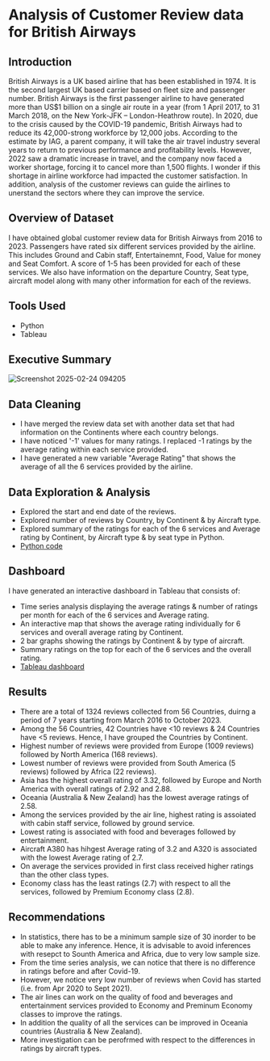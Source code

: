# Analysis of Customer Review data for British Airways

## Introduction
British Airways is a UK based airline that has been established in 1974. It is the second largest UK based carrier based on fleet size and passenger number. British Airways is the first passenger airline to have generated more than US$1 billion on a single air route in a year (from 1 April 2017, to 31 March 2018, on the New York-JFK – London-Heathrow route). In 2020, due to the crisis caused by the COVID-19 pandemic, British Airways had to reduce its 42,000-strong workforce by 12,000 jobs. According to the estimate by IAG, a parent company, it will take the air travel industry several years to return to previous performance and profitability levels. However, 2022 saw a dramatic increase in travel, and the company now faced a worker shortage, forcing it to cancel more than 1,500 flights. I wonder if this shortage in airline workforce had impacted the customer satisfaction. In addition, analysis of the customer reviews can guide the airlines to unerstand the sectors where they can improve the service.
 
## Overview of Dataset 
I have obtained global customer review data for British Airways from 2016 to 2023.  Passengers have rated six different services provided by the airline. This includes Ground and Cabin staff, Entertainemnt, Food, Value for money and Seat Comfort. A score of 1-5 has been provided for each of these services. We also have information on the departure Country, Seat type, aircraft model along with many other information for each of the reviews.

## Tools Used
- Python
- Tableau

## Executive Summary
![Screenshot 2025-02-24 094205](https://github.com/user-attachments/assets/a2157714-28ac-45f1-b456-d95d96d08308)

  
## Data Cleaning
- I have merged the review data set with another data set that had information on the Continents where each country belongs.
- I have noticed '-1' values for many ratings. I replaced -1 ratings by the average rating within each service provided.
- I have generated a new variable "Average Rating" that shows the average of all the 6 services provided by the airline.
  
## Data Exploration & Analysis 
- Explored the start and end date of the reviews.
- Explored number of reviews by Country, by Continent & by Aircraft type.
- Explored summary of the ratings for each of the 6 services and Average rating by Continent, by Aircraft type & by seat type in Python.
- [Python code](https://github.com/shilpakarumanchi/python/blob/main/BA_cleaning.ipynb)

## Dashboard
I have generated an interactive dashboard in Tableau that consists of:
- Time series analysis displaying the average ratings & number of ratings per month for each of the 6 services and Average rating.
- An interactive map that shows the average rating individually for 6 services and overall average rating by Continent.
- 2 bar graphs showing the ratings by Continent & by type of aircraft.
- Summary ratings on the top for each of the 6 services and the overall rating.
- [Tableau dashboard](https://public.tableau.com/app/profile/shilpa.ln.karumanchi/viz/BA_customerreviews/Dashboard32?publish=yes)
  
## Results
- There are a total of 1324 reviews collected from 56 Countries, duirng a period of 7 years starting from March 2016 to October 2023.
- Among the 56 Countries, 42 Countries have <10 reviews & 24 Countries have <5 reviews. Hence, I have grouped the Countries by Continent.
- Highest number of reviews were provided from Europe (1009 reviews) followed by North America (168 reviews).
- Lowest number of reviews were provided from South America  (5 reviews) followed by Africa (22 reviews). 
- Asia has the highest overall rating of 3.32, followed by Europe and North America with overall ratings of 2.92 and 2.88.
- Oceania (Australia & New Zealand) has the lowest average ratings of 2.58.
- Among the services provided by the air line, highest rating is assoiated with cabin staff service, followed by ground service.
- Lowest rating is associated with food and beverages followed by entertainment.
- Aircraft A380 has hihgest Average rating of 3.2 and A320 is associated with the lowest Average rating of 2.7.
- On average the services provided in first class received higher ratings than the other class types.
- Economy class has the least ratings (2.7) with respect to all the services, followed by Premium Economy class (2.8).

## Recommendations
- In statistics, there has to be a minimum sample size of 30 inorder to be able to make any inference. Hence, it is advisable to avoid inferences with resepct to Sounth America and Africa, due to very low sample size.
- From the time series analysis, we can notice that there is no difference in ratings before and after Covid-19.
- However, we notice very low number of reviews when Covid has started (i.e. from Apr 2020 to Sept 2021).
- The air lines can work on the quality of food and beverages and entertainment services provided to Economy and Preminum Economy classes to improve the ratings.
- In addition the quality of all the services can be improved in Oceania countries (Australia & New Zealand).
- More investigation can be perofrmed with respect to the differences in ratings by aircraft types.




